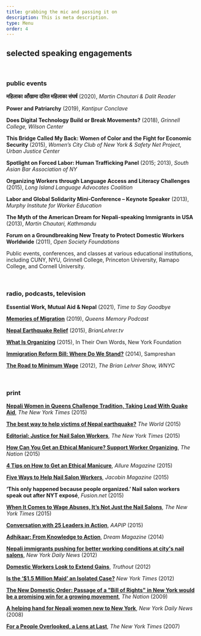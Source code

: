 ```yaml
---
title: grabbing the mic and passing it on
description: This is meta description.
type: Menu
order: 4
---
```


## **selected speaking engagements**

<br>

### **public events**

**महिलाका आँखामा दलित महिलाका संघर्ष** (2020), _Martin Chautari & Dalit Reader_

**Power and Patriarchy** (2019), _Kantipur Conclave_

**Does Digital Technology Build or Break Movements?** (2018), _Grinnell College, Wilson Center_

**This Bridge Called My Back: Women of Color and the Fight for Economic Security** (2015), _Women’s City Club of New York & Safety Net Project, Urban Justice Center_

**Spotlight on Forced Labor: Human Trafficking Panel** (2015; 2013), _South Asian Bar Association of NY_

**Organizing Workers through Language Access and Literacy Challenges** (2015), _Long Island Language Advocates Coalition_

**Labor and Global Solidarity Mini-Conference – Keynote Speaker** (2013), _Murphy Institute for Worker Education_

**The Myth of the American Dream for Nepali-speaking Immigrants in USA** (2013), _Martin Chautari, Kathmandu_

**Forum on a Groundbreaking New Treaty to Protect Domestic Workers Worldwide** (2011), _Open Society Foundations_

Public events, conferences, and classes at various educational institutions, including CUNY, NYU, Grinnell College, Princeton University, Ramapo College, and Cornell University.

**<br>**

### **radio, podcasts, television**

**Essential Work, Mutual Aid & Nepal** (2021), _Time to Say Goodbye_

[**Memories of Migration**]() (2019), _Queens Memory Podcast_

[**Nepal Earthquake Relief**]() (2015), _BrianLehrer.tv_

[**What Is Organizing**](https://www.youtube.com/watch?v=l65i0sFulcI) (2015), In Their Own Words, New York Foundation

[**Immigration Reform Bill: Where Do We Stand?**](https://www.youtube.com/watch?v=7Ll6EO6GepM) (2014), Sampreshan

[**The Road to Minimum Wage**](https://www.wnyc.org/story/199041-road-minimum-wage/) (2012), _The Brian Lehrer Show, WNYC_

**<br>**

### **print**

[**Nepali Women in Queens Challenge Tradition, Taking Lead With Quake Aid**](https://www.nytimes.com/2015/09/05/nyregion/nepali-women-in-queens-challenge-tradition-and-take-lead-in-earthquake-response.html), _The New York Times_ (2015)

[**The best way to help victims of Nepal earthquake?**](https://www.pri.org/stories/2015-04-30/best-way-help-victims-nepal-earthquake-raise-money-and-dont-try-travel-there) _The World_ (2015)

[**Editorial: Justice for Nail Salon Workers**](https://www.nytimes.com/2015/05/12/opinion/justice-for-nail-salon-workers.html), _The New York Times_ (2015)

[**How Can You Get an Ethical Manicure? Support Worker Organizing**](https://www.thenation.com/article/archive/how-can-you-get-ethical-manicure-support-worker-organizing/), _The Nation_ (2015)

[**4 Tips on How to Get an Ethical Manicure**](https://www.allure.com/story/how-to-get-ethical-manicure), _Allure Magazine_ (2015)

[**Five Ways to Help Nail Salon Workers**](https://www.jacobinmag.com/2015/05/five-ways-to-help-nail-salon-workers), _Jacobin Magazine_ (2015)

**‘This only happened because people organized.’ Nail salon workers speak out after NYT exposé**, _Fusion.net_ (2015)

[**When It Comes to Wage Abuses, It’s Not Just the Nail Salons**](https://www.nytimes.com/2015/05/20/nyregion/when-it-comes-to-wage-abuses-its-not-just-the-nail-salons.html), _The New York Times_ (2015)

[**Conversation with 25 Leaders in Action**](https://aapip.org/our-stories/conversation-with-25-leaders-in-action-luna-ranjit), _AAPIP_ (2015)

[**Adhikaar: From Knowledge to Action**](https://mydreamsmagazine.com/article/adhikaar-from-knowledge-to-action/), _Dream Magazine_ (2014)

[**Nepali immigrants pushing for better working conditions at city's nail salons**](https://www.nydailynews.com/new-york/nepali-immigrants-pushing-better-working-conditions-city-nail-salons-article-1.1058899), _New York Daily News_ (2012)

[**Domestic Workers Look to Extend Gains**](https://truthout.org/articles/domestic-workers-look-to-extend-gains/), _Truthout_ (2012)

[**Is the ‘$1.5 Million Maid’ an Isolated Case?**](https://india.blogs.nytimes.com/2012/03/28/is-the-1-5-million-maid-an-isolated-case) _New York Times_ (2012)

[**The New Domestic Order: Passage of a "Bill of Rights" in New York would be a promising win for a growing movement**](https://www.thenation.com/article/archive/new-domestic-order/), _The Nation_ (2009)

[**A helping hand for Nepali women new to New York**](https://www.nydailynews.com/new-york/bronx/helping-hand-nepali-women-new-new-york-article-1.358478), _New York Daily News_ (2008)

[**For a People Overlooked, a Lens at Last**](https://www.nytimes.com/2007/04/29/nyregion/thecity/29stre.html), _The New York Times_ (2007)
